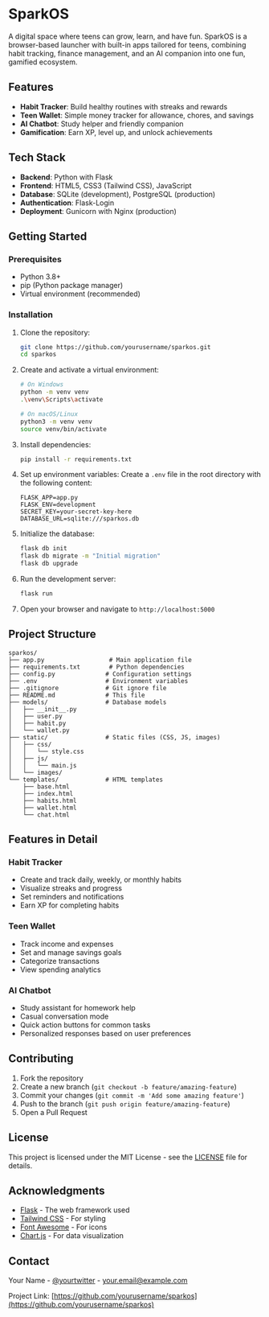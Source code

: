# SparkOS

A digital space where teens can grow, learn, and have fun. SparkOS is a browser-based launcher with built-in apps tailored for teens, combining habit tracking, finance management, and an AI companion into one fun, gamified ecosystem.

## Features

- **Habit Tracker**: Build healthy routines with streaks and rewards
- **Teen Wallet**: Simple money tracker for allowance, chores, and savings
- **AI Chatbot**: Study helper and friendly companion
- **Gamification**: Earn XP, level up, and unlock achievements

## Tech Stack

- **Backend**: Python with Flask
- **Frontend**: HTML5, CSS3 (Tailwind CSS), JavaScript
- **Database**: SQLite (development), PostgreSQL (production)
- **Authentication**: Flask-Login
- **Deployment**: Gunicorn with Nginx (production)

## Getting Started

### Prerequisites

- Python 3.8+
- pip (Python package manager)
- Virtual environment (recommended)

### Installation

1. Clone the repository:
   ```bash
   git clone https://github.com/yourusername/sparkos.git
   cd sparkos
   ```

2. Create and activate a virtual environment:
   ```bash
   # On Windows
   python -m venv venv
   .\venv\Scripts\activate
   
   # On macOS/Linux
   python3 -m venv venv
   source venv/bin/activate
   ```

3. Install dependencies:
   ```bash
   pip install -r requirements.txt
   ```

4. Set up environment variables:
   Create a `.env` file in the root directory with the following content:
   ```
   FLASK_APP=app.py
   FLASK_ENV=development
   SECRET_KEY=your-secret-key-here
   DATABASE_URL=sqlite:///sparkos.db
   ```

5. Initialize the database:
   ```bash
   flask db init
   flask db migrate -m "Initial migration"
   flask db upgrade
   ```

6. Run the development server:
   ```bash
   flask run
   ```

7. Open your browser and navigate to `http://localhost:5000`

## Project Structure

```
sparkos/
├── app.py                  # Main application file
├── requirements.txt        # Python dependencies
├── config.py              # Configuration settings
├── .env                   # Environment variables
├── .gitignore             # Git ignore file
├── README.md              # This file
├── models/                # Database models
│   ├── __init__.py
│   ├── user.py
│   ├── habit.py
│   └── wallet.py
├── static/                # Static files (CSS, JS, images)
│   ├── css/
│   │   └── style.css
│   ├── js/
│   │   └── main.js
│   └── images/
└── templates/             # HTML templates
    ├── base.html
    ├── index.html
    ├── habits.html
    ├── wallet.html
    └── chat.html
```

## Features in Detail

### Habit Tracker
- Create and track daily, weekly, or monthly habits
- Visualize streaks and progress
- Set reminders and notifications
- Earn XP for completing habits

### Teen Wallet
- Track income and expenses
- Set and manage savings goals
- Categorize transactions
- View spending analytics

### AI Chatbot
- Study assistant for homework help
- Casual conversation mode
- Quick action buttons for common tasks
- Personalized responses based on user preferences

## Contributing

1. Fork the repository
2. Create a new branch (`git checkout -b feature/amazing-feature`)
3. Commit your changes (`git commit -m 'Add some amazing feature'`)
4. Push to the branch (`git push origin feature/amazing-feature`)
5. Open a Pull Request

## License

This project is licensed under the MIT License - see the [LICENSE](LICENSE) file for details.

## Acknowledgments

- [Flask](https://flask.palletsprojects.com/) - The web framework used
- [Tailwind CSS](https://tailwindcss.com/) - For styling
- [Font Awesome](https://fontawesome.com/) - For icons
- [Chart.js](https://www.chartjs.org/) - For data visualization

## Contact

Your Name - [@yourtwitter](https://twitter.com/yourtwitter) - your.email@example.com

Project Link: [https://github.com/yourusername/sparkos](https://github.com/yourusername/sparkos)

